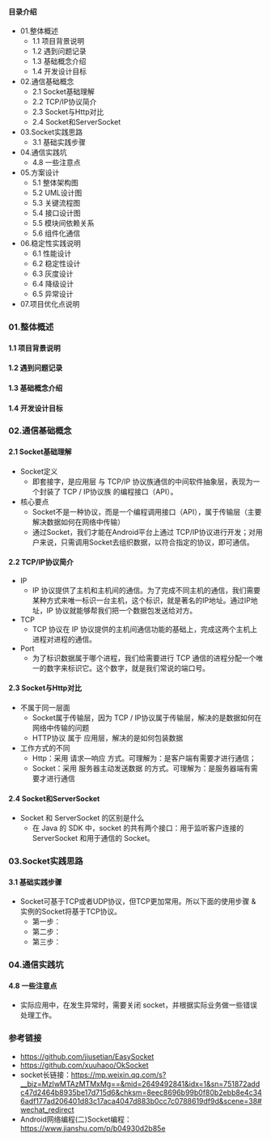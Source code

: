 #### 目录介绍
- 01.整体概述
    - 1.1 项目背景说明
    - 1.2 遇到问题记录
    - 1.3 基础概念介绍
    - 1.4 开发设计目标
- 02.通信基础概念
    - 2.1 Socket基础理解
    - 2.2 TCP/IP协议简介
    - 2.3 Socket与Http对比
    - 2.4 Socket和ServerSocket
- 03.Socket实践思路
    - 3.1 基础实践步骤
- 04.通信实践坑
    - 4.8 一些注意点
- 05.方案设计
    - 5.1 整体架构图
    - 5.2 UML设计图
    - 5.3 关键流程图
    - 5.4 接口设计图
    - 5.5 模块间依赖关系
    - 5.6 组件化通信
- 06.稳定性实践说明
    - 6.1 性能设计
    - 6.2 稳定性设计
    - 6.3 灰度设计
    - 6.4 降级设计
    - 6.5 异常设计
- 07.项目优化点说明



### 01.整体概述
#### 1.1 项目背景说明


#### 1.2 遇到问题记录

#### 1.3 基础概念介绍

#### 1.4 开发设计目标


### 02.通信基础概念
#### 2.1 Socket基础理解
- Socket定义
    - 即套接字，是应用层 与 TCP/IP 协议族通信的中间软件抽象层，表现为一个封装了 TCP / IP协议族 的编程接口（API）。
- 核心要点
    - Socket不是一种协议，而是一个编程调用接口（API），属于传输层（主要解决数据如何在网络中传输）
    - 通过Socket，我们才能在Android平台上通过 TCP/IP协议进行开发；对用户来说，只需调用Socket去组织数据，以符合指定的协议，即可通信。


#### 2.2 TCP/IP协议简介
- IP
    - IP 协议提供了主机和主机间的通信。为了完成不同主机的通信，我们需要某种方式来唯一标识一台主机，这个标识，就是著名的IP地址。通过IP地址，IP 协议就能够帮我们把一个数据包发送给对方。
- TCP
    - TCP 协议在 IP 协议提供的主机间通信功能的基础上，完成这两个主机上进程对进程的通信。
- Port
    - 为了标识数据属于哪个进程，我们给需要进行 TCP 通信的进程分配一个唯一的数字来标识它。这个数字，就是我们常说的端口号。


#### 2.3 Socket与Http对比
- 不属于同一层面
    - Socket属于传输层，因为 TCP / IP协议属于传输层，解决的是数据如何在网络中传输的问题
    - HTTP协议 属于 应用层，解决的是如何包装数据
- 工作方式的不同
    - Http：采用 请求—响应 方式。可理解为：是客户端有需要才进行通信；
    - Socket：采用 服务器主动发送数据 的方式。可理解为：是服务器端有需要才进行通信


#### 2.4 Socket和ServerSocket
- Socket 和 ServerSocket 的区别是什么
    - 在 Java 的 SDK 中，socket 的共有两个接口：用于监听客户连接的 ServerSocket 和用于通信的 Socket。


### 03.Socket实践思路
#### 3.1 基础实践步骤
- Socket可基于TCP或者UDP协议，但TCP更加常用。所以下面的使用步骤 & 实例的Socket将基于TCP协议。
    - 第一步：
    - 第二步：
    - 第三步：





### 04.通信实践坑
#### 4.8 一些注意点
- 实际应用中，在发生异常时，需要关闭 socket，并根据实际业务做一些错误处理工作。





### 参考链接
- https://github.com/jiusetian/EasySocket
- https://github.com/xuuhaoo/OkSocket
- socket长链接：https://mp.weixin.qq.com/s?__biz=MzIwMTAzMTMxMg==&mid=2649492841&idx=1&sn=751872addc47d2464b8935be17d715d6&chksm=8eec8696b99b0f80b2ebb8e4c346adf177ad206401d83c17aca4047d883b0cc7c0788619df9d&scene=38#wechat_redirect
- Android网络编程(二)Socket编程：https://www.jianshu.com/p/b04930d2b85e


